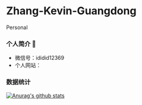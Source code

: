 # Zhang-Kevin-Guangdong
Personal
### 个人简介 👋
- 微信号：ididid12369
- 个人网站：
### 数据统计 
[![Anurag's github stats](https://github-readme-stats.vercel.app/api?username=kevzhang959)](https://github.com/pythonsir/github-readme-stats)
